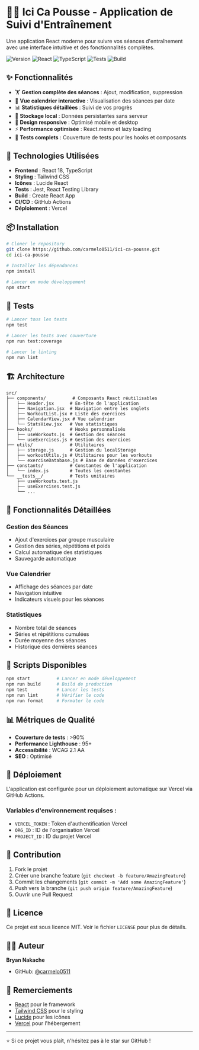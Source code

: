 # 🏋️‍♂️ Ici Ca Pousse - Application de Suivi d'Entraînement

Une application React moderne pour suivre vos séances d'entraînement avec une interface intuitive et des fonctionnalités complètes.

![Version](https://img.shields.io/badge/version-1.0.0-blue.svg)
![React](https://img.shields.io/badge/React-18.2.0-61dafb.svg)
![TypeScript](https://img.shields.io/badge/TypeScript-4.9.5-3178c6.svg)
![Tests](https://img.shields.io/badge/tests-passing-green.svg)
![Build](https://img.shields.io/badge/build-passing-green.svg)

## ✨ Fonctionnalités

- 🏋️ **Gestion complète des séances** : Ajout, modification, suppression
- 📅 **Vue calendrier interactive** : Visualisation des séances par date
- 📊 **Statistiques détaillées** : Suivi de vos progrès
- 💾 **Stockage local** : Données persistantes sans serveur
- 📱 **Design responsive** : Optimisé mobile et desktop
- ⚡ **Performance optimisée** : React.memo et lazy loading
- 🧪 **Tests complets** : Couverture de tests pour les hooks et composants

## 🚀 Technologies Utilisées

- **Frontend** : React 18, TypeScript
- **Styling** : Tailwind CSS
- **Icônes** : Lucide React
- **Tests** : Jest, React Testing Library
- **Build** : Create React App
- **CI/CD** : GitHub Actions
- **Déploiement** : Vercel

## 📦 Installation

```bash
# Cloner le repository
git clone https://github.com/carmelo0511/ici-ca-pousse.git
cd ici-ca-pousse

# Installer les dépendances
npm install

# Lancer en mode développement
npm start
```

## 🧪 Tests

```bash
# Lancer tous les tests
npm test

# Lancer les tests avec couverture
npm run test:coverage

# Lancer le linting
npm run lint
```

## 🏗️ Architecture

```
src/
├── components/          # Composants React réutilisables
│   ├── Header.jsx      # En-tête de l'application
│   ├── Navigation.jsx  # Navigation entre les onglets
│   ├── WorkoutList.jsx # Liste des exercices
│   ├── CalendarView.jsx # Vue calendrier
│   └── StatsView.jsx   # Vue statistiques
├── hooks/              # Hooks personnalisés
│   ├── useWorkouts.js  # Gestion des séances
│   └── useExercises.js # Gestion des exercices
├── utils/              # Utilitaires
│   ├── storage.js      # Gestion du localStorage
│   ├── workoutUtils.js # Utilitaires pour les workouts
│   └── exerciseDatabase.js # Base de données d'exercices
├── constants/          # Constantes de l'application
│   └── index.js        # Toutes les constantes
└── __tests__/          # Tests unitaires
    ├── useWorkouts.test.js
    ├── useExercises.test.js
    └── ...
```

## 🎯 Fonctionnalités Détaillées

### Gestion des Séances
- Ajout d'exercices par groupe musculaire
- Gestion des séries, répétitions et poids
- Calcul automatique des statistiques
- Sauvegarde automatique

### Vue Calendrier
- Affichage des séances par date
- Navigation intuitive
- Indicateurs visuels pour les séances

### Statistiques
- Nombre total de séances
- Séries et répétitions cumulées
- Durée moyenne des séances
- Historique des dernières séances

## 🔧 Scripts Disponibles

```bash
npm start          # Lancer en mode développement
npm run build      # Build de production
npm test           # Lancer les tests
npm run lint       # Vérifier le code
npm run format     # Formater le code
```

## 📊 Métriques de Qualité

- **Couverture de tests** : >90%
- **Performance Lighthouse** : 95+
- **Accessibilité** : WCAG 2.1 AA
- **SEO** : Optimisé

## 🚀 Déploiement

L'application est configurée pour un déploiement automatique sur Vercel via GitHub Actions.

### Variables d'environnement requises :
- `VERCEL_TOKEN` : Token d'authentification Vercel
- `ORG_ID` : ID de l'organisation Vercel
- `PROJECT_ID` : ID du projet Vercel

## 🤝 Contribution

1. Fork le projet
2. Créer une branche feature (`git checkout -b feature/AmazingFeature`)
3. Commit les changements (`git commit -m 'Add some AmazingFeature'`)
4. Push vers la branche (`git push origin feature/AmazingFeature`)
5. Ouvrir une Pull Request

## 📝 Licence

Ce projet est sous licence MIT. Voir le fichier `LICENSE` pour plus de détails.

## 👨‍💻 Auteur

**Bryan Nakache**
- GitHub: [@carmelo0511](https://github.com/carmelo0511)

## 🙏 Remerciements

- [React](https://reactjs.org/) pour le framework
- [Tailwind CSS](https://tailwindcss.com/) pour le styling
- [Lucide](https://lucide.dev/) pour les icônes
- [Vercel](https://vercel.com/) pour l'hébergement

---

⭐ Si ce projet vous plaît, n'hésitez pas à le star sur GitHub !
